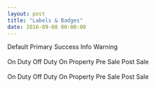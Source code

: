 ```yaml
---
layout: post
title: "Labels & Badges"
date: 2016-09-08 00:00:00
---
```


<span class="label label-default">Default</span>
<span class="label label-primary">Primary</span>
<span class="label label-success">Success</span>
<span class="label label-info">Info</span>
<span class="label label-warning">Warning</span>
<br />
<br />
<span class="label on-duty">On Duty</span>
<span class="label off-duty">Off Duty</span>
<span class="label on-property">On Property</span>
<span class="label pre-sale">Pre Sale</span>
<span class="label post-sale">Post Sale</span>
<br />
<br />
<span class="badge on-duty">On Duty</span>
<span class="badge off-duty">Off Duty</span>
<span class="badge on-property">On Property</span>
<span class="badge pre-sale">Pre Sale</span>
<span class="badge post-sale">Post Sale</span>